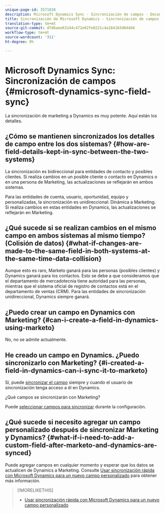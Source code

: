 ```yaml
---
unique-page-id: 3571838
description: Microsoft Dynamics Sync - Sincronización de campos - Documentos de marketing - Documentación del producto
title: Sincronización de Microsoft Dynamics - Sincronización de campos
translation-type: tm+mt
source-git-commit: d7d6aee63144c472e02fe0221c4a164183d04dd4
workflow-type: tm+mt
source-wordcount: '311'
ht-degree: 0%

---
```



# Microsoft Dynamics Sync: Sincronización de campos {#microsoft-dynamics-sync-field-sync}

La sincronización de marketing a Dynamics es muy potente. Aquí están los detalles.

## ¿Cómo se mantienen sincronizados los detalles de campo entre los dos sistemas? {#how-are-field-details-kept-in-sync-between-the-two-systems}

La sincronización es bidireccional para entidades de contacto y posibles clientes. Si realiza cambios en un posible cliente o contacto en Dynamics o en una persona de Marketing, las actualizaciones se reflejarán en ambos sistemas.

Para las entidades de cuenta, usuario, oportunidad, equipo y personalizadas, la sincronización es unidireccional: Dinámica a Marketing. Si realiza cambios en estas entidades en Dynamics, las actualizaciones se reflejarán en Marketing.

## ¿Qué sucede si se realizan cambios en el mismo campo en ambos sistemas al mismo tiempo? (Colisión de datos) {#what-if-changes-are-made-to-the-same-field-in-both-systems-at-the-same-time-data-collision}

Aunque esto es raro, Marketo ganará para las personas (posibles clientes) y Dynamics ganará para los contactos. Esto se debe a que consideramos que el departamento de mercadotecnia tiene autoridad para las personas, mientras que el sistema oficial de registro de contactos está en el departamento de ventas (CRM). Para las entidades de sincronización unidireccional, Dynamics siempre ganará.

## ¿Puedo crear un campo en Dynamics con Marketing? {#can-i-create-a-field-in-dynamics-using-marketo}

No, no se admite actualmente.

## He creado un campo en Dynamics. ¿Puedo sincronizarlo con Marketing? {#i-created-a-field-in-dynamics-can-i-sync-it-to-marketo}

Sí, puede [sincronizar el campo](https://docs.marketo.com/pages/viewpage.action?pageId=3571830#Step3of3:ConnectMicrosoftDynamicswithMarketo(Online)-SelectFieldstoSync) siempre y cuando el usuario de sincronización tenga acceso a él en Dynamics.

¿Qué campos se sincronizarán con Marketing?

Puede [seleccionar campos para sincronizar](https://docs.marketo.com/pages/viewpage.action?pageId=3571830#Step3of3:ConnectMicrosoftDynamicswithMarketo(Online)-SelectFieldstoSync) durante la configuración.

## ¿Qué sucede si necesito agregar un campo personalizado después de sincronizar Marketing y Dynamics? {#what-if-i-need-to-add-a-custom-field-after-marketo-and-dynamics-are-synced}

Puede agregar campos en cualquier momento y esperar que los datos se actualicen de Dynamics a Marketing. Consulte [Usar sincronización rápida con Microsoft Dynamics para un nuevo campo personalizado](microsoft-dynamics-sync-field-sync/use-quick-sync-with-microsoft-dynamics-for-a-new-custom-field.md) para obtener más información.

>[!MORELIKETHIS]
>
>* [Usar sincronización rápida con Microsoft Dynamics para un nuevo campo personalizado](microsoft-dynamics-sync-field-sync/use-quick-sync-with-microsoft-dynamics-for-a-new-custom-field.md)

>



